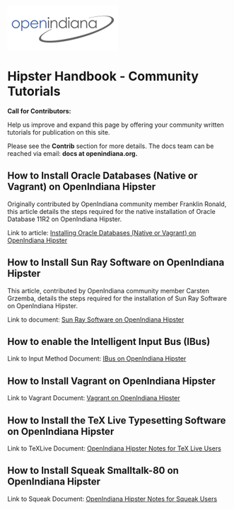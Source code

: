 <!--

The contents of this Documentation are subject to the Public Documentation License Version 1.01
 (the "License"); you may only use this Documentation if you comply with the terms of this License.
A copy of the License is available at http://illumos.org/license/PDL.


The Original Documentation is _________________.

The Initial Writer of the Original Documentation is ___________ Copyright (C)_________[Insert year(s)].
All Rights Reserved. (Initial Writer contact(s):________________[Insert hyperlink/alias]).

Contributor(s): ______________________________________.

Portions created by ______ are Copyright (C)_________[Insert year(s)].
All Rights Reserved. (Contributor contact(s):________________[Insert hyperlink/alias]).

-->

<img src = "../../Openindiana.png">

# Hipster Handbook - Community Tutorials

<i class="fa fa-info-circle fa-lg" aria-hidden="true"></i> **Call for Contributors:**
<div class="well">
Help us improve and expand this page by offering your community written tutorials for publication on this site.

Please see the **Contrib** section for more details. The docs team can be reached via email: **docs at openindiana.org.**
</div>

## How to Install Oracle Databases (Native or Vagrant) on OpenIndiana Hipster

Originally contributed by OpenIndiana community member Franklin Ronald, this article details the steps required for the native installation of Oracle Database 11R2 on OpenIndiana Hipster.

Link to article: [Installing Oracle Databases (Native or Vagrant) on OpenIndiana Hipster](community/oracledb.md)

## How to Install Sun Ray Software on OpenIndiana Hipster

This article, contributed by OpenIndiana community member Carsten Grzemba, details the steps required for the installation of Sun Ray Software on OpenIndiana Hipster.

Link to document: [Sun Ray Software on OpenIndiana Hipster](sunray.md)

## How to enable the Intelligent Input Bus (IBus)

Link to Input Method Document: [IBus on OpenIndiana Hipster](community/inputmethod.md)

## How to Install Vagrant on OpenIndiana Hipster

Link to Vagrant Document: [Vagrant on OpenIndiana Hipster](community/vagrant.md)

## How to Install the TeX Live Typesetting Software on OpenIndiana Hipster

Link to TeXLive Document: [OpenIndiana Hipster Notes for TeX Live Users](community/texlive.md)

## How to Install Squeak Smalltalk-80 on OpenIndiana Hipster

Link to Squeak Document: [OpenIndiana Hipster Notes for Squeak Users](community/squeak.md)
